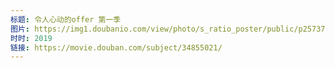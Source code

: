 ```yaml
---
标题: 令人心动的offer 第一季
图片: https://img1.doubanio.com/view/photo/s_ratio_poster/public/p2573706800.jpg
时时: 2019
链接: https://movie.douban.com/subject/34855021/
---
```

